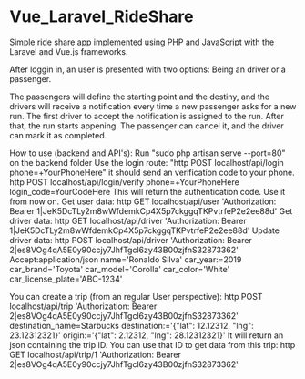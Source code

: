 # Vue_Laravel_RideShare
Simple ride share app implemented using PHP and JavaScript with the Laravel and Vue.js frameworks.

After loggin in, an user is presented with two options: Being an driver or a passenger.

The passengers will define the starting point and the destiny, and the drivers will receive a notification every time a new passenger asks for a new run. The first driver to accept the notification is assigned to the run.
After that, the run starts appening. The passenger can cancel it, and the driver can mark it as completed.

How to use (backend and API's):
Run "sudo php artisan serve --port=80" on the backend folder
Use the login route: "http POST localhost/api/login phone=+YourPhoneHere"
    it should send an verification code to your phone.
http POST localhost/api/login/verify phone=+YourPhoneHere login_code=YourCodeHere
    This will return the authentication code. Use it from now on.
Get user data:      http GET localhost/api/user 'Authorization: Bearer 1|JeK5DcTLy2m8wWfdemkCp4X5p7ckggqTKPvtrfeP2e2ee88d'
Get driver data:    http GET localhost/api/driver 'Authorization: Bearer 1|JeK5DcTLy2m8wWfdemkCp4X5p7ckggqTKPvtrfeP2e2ee88d'
Update driver data: http POST localhost/api/driver 'Authorization: Bearer 2|es8VOg4qA5E0y90ccjy7JhfTgcl6zy43B00zjfnS32873362' Accept:application/json name='Ronaldo Silva' car_year:=2019 car_brand='Toyota' car_model='Corolla' car_color='White' car_license_plate='ABC-1234'

You can create a trip (from an regular User perspective): http POST localhost/api/trip 'Authorization: Bearer 2|es8VOg4qA5E0y90ccjy7JhfTgcl6zy43B00zjfnS32873362' destination_name=Starbucks destination:='{"lat": 12.12312, "lng": 23.12312321}' origin:='{"lat": 2.12312, "lng": 28.12312321}'
    It will return an json containing the trip ID.
You can use that ID to get data from this trip: http GET localhost/api/trip/1 'Authorization: Bearer 2|es8VOg4qA5E0y90ccjy7JhfTgcl6zy43B00zjfnS32873362'